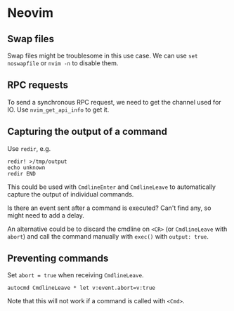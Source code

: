 # Neovim

## Swap files

Swap files might be troublesome in this use case. We can use `set noswapfile` or `nvim -n` to disable them.

## RPC requests

To send a synchronous RPC request, we need to get the channel used for IO. Use `nvim_get_api_info` to get it.

## Capturing the output of a command

Use `redir`, e.g.

```
redir! >/tmp/output
echo unknown
redir END
```

This could be used with `CmdlineEnter` and `CmdlineLeave` to automatically capture the output of individual commands. 

Is there an event sent after a command is executed? Can't find any, so might need to add a delay.

An alternative could be to discard the cmdline on `<CR>` (or `CmdlineLeave` with `abort`) and call the command manually with `exec()` with `output: true`.

## Preventing commands

Set `abort = true` when receiving `CmdlineLeave`.

```viml
autocmd CmdlineLeave * let v:event.abort=v:true
```

Note that this will not work if a command is called with `<Cmd>`.
